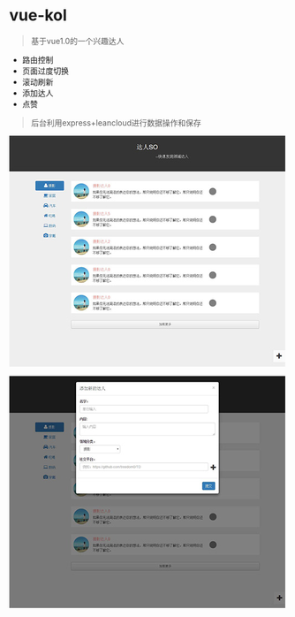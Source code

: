 # vue-kol

> 基于vue1.0的一个兴趣达人

- 路由控制
- 页面过度切换
- 滚动刷新
- 添加达人
- 点赞

> 后台利用express+leancloud进行数据操作和保存

![](https://github.com/flowers1225/vue-kol/blob/master/1.jpg)

![](https://github.com/flowers1225/vue-kol/blob/master/2.jpg)
